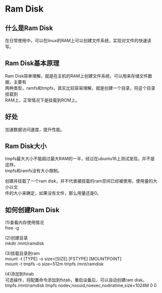 # Ram Disk  
  
## 什么是Ram Disk  
在日常使用中，可以在linux的RAM上可以创建文件系统，实现对文件的快速读写。  
  
## Ram Disk基本原理  
Ram Disk简单理解，就是在主机的RAM上创建文件系统，可以用来存储文件数据，主要有  
两种类型，ramfs和tmpfs，其实比较容易理解，就是创建一个目录，将这个目录挂载到  
RAM上，正常情况下是挂载到ROM上。  
  
## 好处  
加速数据访问速度，提升性能。  
  
## Ram Disk大小  
tmpfs最大大小不能超过最大RAM的一半，经过在ubuntu16上测试发现，并不是这样。    
tmpfs和ramfs没有大小限制。  
  
创建并挂载了一个ram disk，并不代表被挂载的ram空间已经被使用，使用量的大小以文  
件的大小来确定，如果没有文件，那么用量还是0。  
  
## 如何创建Ram Disk  
(1)查看内存使用情况  
free -g  
  
(2)创建目录  
mkdir /mnt/ramdisk  
  
(3)挂载目录到ram  
mount -t [TYPE] -o size=[SIZE] [FSTYPE] [MOUNTPOINT]  
mount -t tmpfs -o size=512m tmpfs /mnt/ramdisk  
  
(4)添加到fstab  
可选操作，将配置命令添加到fstab，重启设备后，可以自动创建ram disk。  
tmpfs   /mnt/ramdisk  tmpfs   nodev,nosuid,noexec,nodiratime,size=1024M   0   0  
  
